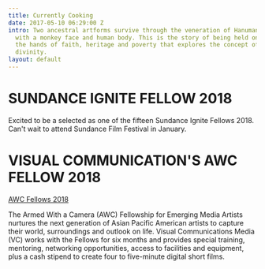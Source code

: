 ```yaml
---
title: Currently Cooking
date: 2017-05-10 06:29:00 Z
intro: Two ancestral artforms survive through the veneration of Hanuman, a hindu deity
  with a monkey face and human body. This is the story of being held on a leash to
  the hands of faith, heritage and poverty that explores the concept of humanism and
  divinity.
layout: default
---
```


# SUNDANCE IGNITE FELLOW 2018


Excited to be a selected as one of the fifteen Sundance Ignite Fellows 2018. Can't wait to attend Sundance Film Festival in January. 

# VISUAL COMMUNICATION'S AWC FELLOW 2018
 [AWC Fellows 2018](https://www.vconline.org/2018-awc-fellows)

The Armed With a Camera (AWC) Fellowship for Emerging Media Artists nurtures the next generation of Asian Pacific American artists to capture their world, surroundings and outlook on life. Visual Communications Media (VC) works with the Fellows for six months and provides special training, mentoring, networking opportunities, access to facilities and equipment, plus a cash stipend to create four to five-minute digital short films. 
